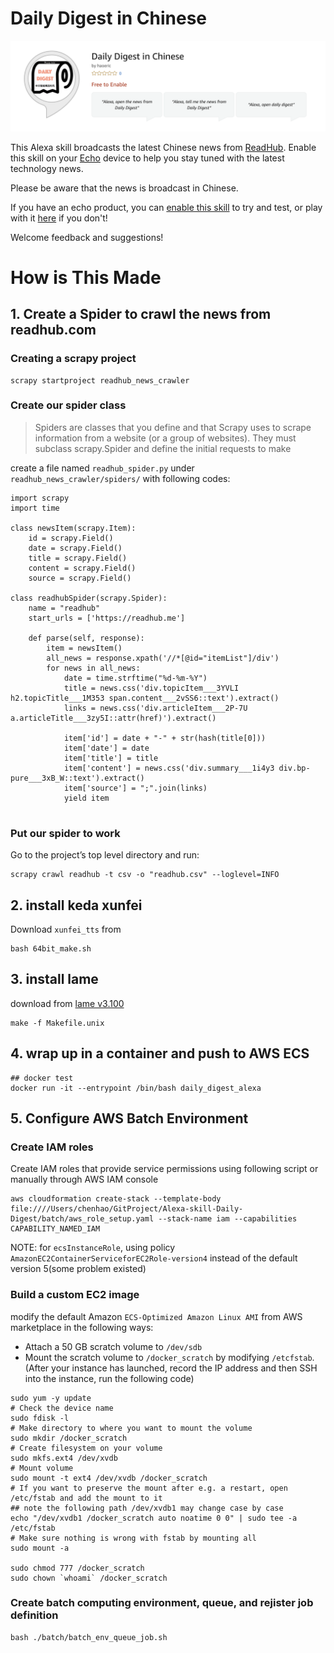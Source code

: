 
# Daily Digest in Chinese

![](/logo/skill_page.png)

This Alexa skill broadcasts the latest Chinese news from [ReadHub](https://readhub.me/). Enable this skill on your [Echo](https://www.amazon.com/all-new-amazon-echo-speaker-with-wifi-alexa-dark-charcoal/dp/B06XCM9LJ4) device to help you stay tuned with the latest technology news.

Please be aware that the news is broadcast in Chinese.


If you have an echo product, you can [enable this skill](https://www.bioconductor.org/packages/cytofkit/) to try and test, or play with it [here](https://echosim.io/) if you don't! 

Welcome feedback and suggestions!


# How is This Made

## 1. Create a Spider to crawl the news from readhub.com

### Creating a scrapy project

```
scrapy startproject readhub_news_crawler
```

### Create our spider class

> Spiders are classes that you define and that Scrapy uses to scrape information from a website (or a group of websites). They must subclass scrapy.Spider and define the initial requests to make

create a file named `readhub_spider.py` under `readhub_news_crawler/spiders/` with following codes:


```
import scrapy
import time

class newsItem(scrapy.Item):
    id = scrapy.Field()
    date = scrapy.Field()
    title = scrapy.Field()
    content = scrapy.Field()
    source = scrapy.Field()
    
class readhubSpider(scrapy.Spider):
    name = "readhub"
    start_urls = ['https://readhub.me']

    def parse(self, response):
        item = newsItem()
        all_news = response.xpath('//*[@id="itemList"]/div')
        for news in all_news:
            date = time.strftime("%d-%m-%Y")
            title = news.css('div.topicItem___3YVLI h2.topicTitle___1M353 span.content___2vSS6::text').extract()
            links = news.css('div.articleItem___2P-7U a.articleTitle___3zy5I::attr(href)').extract()
            
            item['id'] = date + "-" + str(hash(title[0]))
            item['date'] = date
            item['title'] = title
            item['content'] = news.css('div.summary___1i4y3 div.bp-pure___3xB_W::text').extract()
            item['source'] = ";".join(links)
            yield item
            
```

### Put our spider to work

Go to the project’s top level directory and run:

```
scrapy crawl readhub -t csv -o "readhub.csv" --loglevel=INFO
```

## 2. install keda xunfei

Download `xunfei_tts` from 

```
bash 64bit_make.sh
```

## 3. install lame

download from [lame v3.100](https://sourceforge.net/projects/lame/files/lame/3.100/)

```
make -f Makefile.unix
```

## 4. wrap up in a container and push to AWS ECS

```
## docker test
docker run -it --entrypoint /bin/bash daily_digest_alexa
```

## 5. Configure AWS Batch Environment


### Create IAM roles 

Create IAM roles that provide service permissions using following script or manually through AWS IAM console

```
aws cloudformation create-stack --template-body file:////Users/chenhao/GitProject/Alexa-skill-Daily-Digest/batch/aws_role_setup.yaml --stack-name iam --capabilities CAPABILITY_NAMED_IAM
```

NOTE: for `ecsInstanceRole`, using policy `AmazonEC2ContainerServiceforEC2Role-version4` instead of the default version 5(some problem existed)

### Build a custom EC2 image

modify the default Amazon `ECS-Optimized Amazon Linux AMI` from AWS marketplace in the following ways:

- Attach a 50 GB scratch volume to `/dev/sdb`
- Mount the scratch volume to `/docker_scratch` by modifying `/etcfstab`. (After your instance has launched, record the IP address and then SSH into the instance, run the following code)

```
sudo yum -y update
# Check the device name
sudo fdisk -l
# Make directory to where you want to mount the volume
sudo mkdir /docker_scratch
# Create filesystem on your volume 
sudo mkfs.ext4 /dev/xvdb
# Mount volume
sudo mount -t ext4 /dev/xvdb /docker_scratch
# If you want to preserve the mount after e.g. a restart, open /etc/fstab and add the mount to it
## note the following path /dev/xvdb1 may change case by case
echo "/dev/xvdb1 /docker_scratch auto noatime 0 0" | sudo tee -a /etc/fstab
# Make sure nothing is wrong with fstab by mounting all
sudo mount -a

sudo chmod 777 /docker_scratch
sudo chown `whoami` /docker_scratch
```

### Create batch computing environment, queue, and rejister job definition

```
bash ./batch/batch_env_queue_job.sh
```